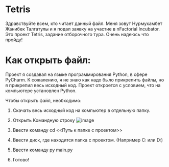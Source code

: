 # Tetris

Здравствуйте всем, кто читает данный файл. Меня зовут Нурмухамбет Жанибек Талгатулы и я подал заявку на участие в nFactorial Incubator.
Это проект Tetris, задание отборочного тура. Очень надеюсь что пройду!

# Как открыть файл:
Проект я создавал на языке программирования Python, в сфере PyCharm. К сожалению, я не знаю как надо было прикрепить файлы, но я прикрепил весь исходный код.
Проект откроется с условием, что на компьютере установлен Python.

Чтобы открыть файл, необходимо:
  1. Скачать весь исходный код на компьютер в отдельную папку.
  2. Открыть Командную строку
![image](https://github.com/wohdrv/Tetris/assets/133672243/1efd6d56-bb35-4679-8a75-58ffce84a4b9)


  4. Ввести команду cd <<Путь к папке с проектом>>
  5. Ввести диск, где находится папка с проектом. (Например C: или D:)
  6. Ввести команду py main.py
  7. Готово!
